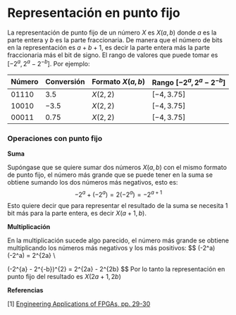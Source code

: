 # Representación en punto fijo

La representación de punto fijo de un número $X$ es $X(a,b)$ donde $a$ es la parte entera y $b$ es la parte fraccionaria. De manera que el número de bits en la representación es $a + b + 1$, es decir la parte entera más la parte fraccionaria más el bit de signo. El rango de valores que puede tomar es   $[-2^{a},2^{a}-2^{-b}]$. Por ejemplo:

| Número  | Conversión | Formato $X(a,b)$ | Rango $[-2^{a},2^{a}-2^{-b}]$ |
| ------- | ---------- | ---------------- | ----------------------------- |
| $01110$ | $3.5$      | $X(2,2)$         | $[-4,3.75]$                   |
| $10010$ | $-3.5$     | $X(2,2)$         | $[-4,3.75]$                   |
| $00011$ | $0.75$     | $X(2,2)$         | $[-4,3.75]$                   |



### Operaciones con punto fijo

**Suma**

Supóngase que se quiere sumar dos números $X(a,b)$ con el mismo formato de punto fijo, el número más grande que se puede tener en la suma se obtiene sumando los dos números más negativos, esto es:
$$
-2^a +  (-2^a) = 2(-2^a) = -2^{a+1}
$$
Esto quiere decir que para representar el resultado de la suma se necesita 1 bit más para la parte entera, es decir $X(a+1,b)$.

**Multiplicación**

En la multiplicación sucede algo parecido, el número más grande se obtiene multiplicando los números más negativos y los más positivos:
$$
(-2^a)(-2^a) = 2^{2a} \\

(-2^{a} - 2^{-b})^{2} = 2^{2a} - 2^{2b}
$$
Por lo tanto la representación en punto fijo del resultado es $X(2a+1,2b)$



**Referencias**

[1] [Engineering Applications of FPGAs, pp. 29-30](https://link.springer.com/book/10.1007/978-3-319-34115-6)















 